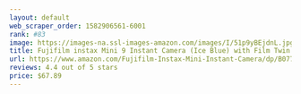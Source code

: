 ```yaml
---
layout: default 
﻿web_scraper_order: 1582906561-6001
rank: #83
image: https://images-na.ssl-images-amazon.com/images/I/51p9yBEjdnL.jpg
title: Fujifilm instax Mini 9 Instant Camera (Ice Blue) with Film Twin Pack Bundle (2 Items)
url: https://www.amazon.com/Fujifilm-Instax-Mini-Instant-Camera/dp/B077BQ6KZ7/ref=zg_mw_electronics_83?_encoding=UTF8&psc=1&refRID=ZHM6Y8WS5P854PNNCX7R
reviews: 4.4 out of 5 stars
price: $67.89 
---
```

